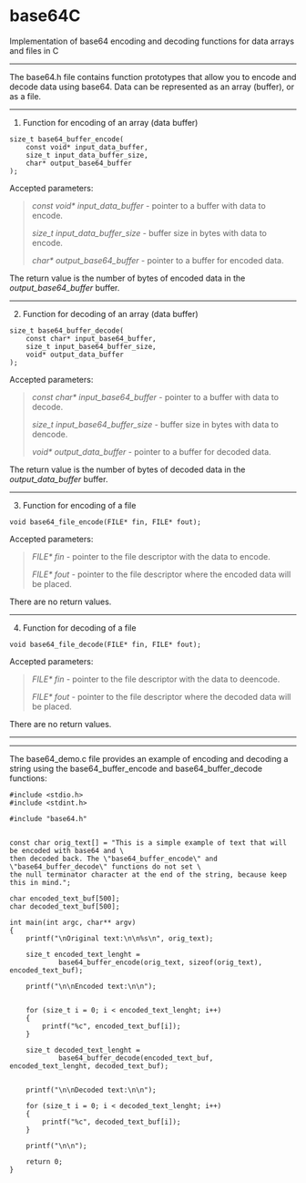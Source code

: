 # base64C
Implementation of base64 encoding and decoding functions for data arrays and files in C

___

The base64.h file contains function prototypes that allow you to encode and decode data using base64. Data can be represented as an array (buffer), or as a file.

___

1. Function for encoding of an array (data buffer)

```
size_t base64_buffer_encode(
    const void* input_data_buffer,
    size_t input_data_buffer_size,
    char* output_base64_buffer
);
```
Accepted parameters:
>_const void* input_data_buffer_ - pointer to a buffer with data to encode.
>
>_size_t input_data_buffer_size_ - buffer size in bytes with data to encode.
>
>_char* output_base64_buffer_ - pointer to a buffer for encoded data.

The return value is the number of bytes of encoded data in the _output_base64_buffer_ buffer.


___

2. Function for decoding of an array (data buffer)

```
size_t base64_buffer_decode(
    const char* input_base64_buffer,
    size_t input_base64_buffer_size,
    void* output_data_buffer
);
```
Accepted parameters:
>_const char* input_base64_buffer_ - pointer to a buffer with data to decode.
>
>_size_t input_base64_buffer_size_ - buffer size in bytes with data to dencode.
>
>_void* output_data_buffer_ - pointer to a buffer for decoded data.

The return value is the number of bytes of decoded data in the _output_data_buffer_ buffer.


___

3. Function for encoding of a file

```
void base64_file_encode(FILE* fin, FILE* fout);
```
Accepted parameters:
>_FILE* fin_ - pointer to the file descriptor with the data to encode.
>
>_FILE* fout_ - pointer to the file descriptor where the encoded data will be placed.

There are no return values.

___

4. Function for decoding of a file

```
void base64_file_decode(FILE* fin, FILE* fout);
```
Accepted parameters:
>_FILE* fin_ - pointer to the file descriptor with the data to deencode.
>
>_FILE* fout_ - pointer to the file descriptor where the decoded data will be placed.

There are no return values.

___
___
The base64_demo.c file provides an example of encoding and decoding a string using the base64_buffer_encode and base64_buffer_decode functions:

```
#include <stdio.h>
#include <stdint.h>

#include "base64.h"


const char orig_text[] = "This is a simple example of text that will be encoded with base64 and \
then decoded back. The \"base64_buffer_encode\" and \"base64_buffer_decode\" functions do not set \
the null terminator character at the end of the string, because keep this in mind.";

char encoded_text_buf[500];
char decoded_text_buf[500];

int main(int argc, char** argv)
{
	printf("\nOriginal text:\n\n%s\n", orig_text);

	size_t encoded_text_lenght =
            base64_buffer_encode(orig_text, sizeof(orig_text), encoded_text_buf);

	printf("\n\nEncoded text:\n\n");
	

	for (size_t i = 0; i < encoded_text_lenght; i++)
	{
		printf("%c", encoded_text_buf[i]);
	}

	size_t decoded_text_lenght =
            base64_buffer_decode(encoded_text_buf, encoded_text_lenght, decoded_text_buf);


	printf("\n\nDecoded text:\n\n");

	for (size_t i = 0; i < decoded_text_lenght; i++)
	{
		printf("%c", decoded_text_buf[i]);
	}

	printf("\n\n");
	
	return 0;
}
```
